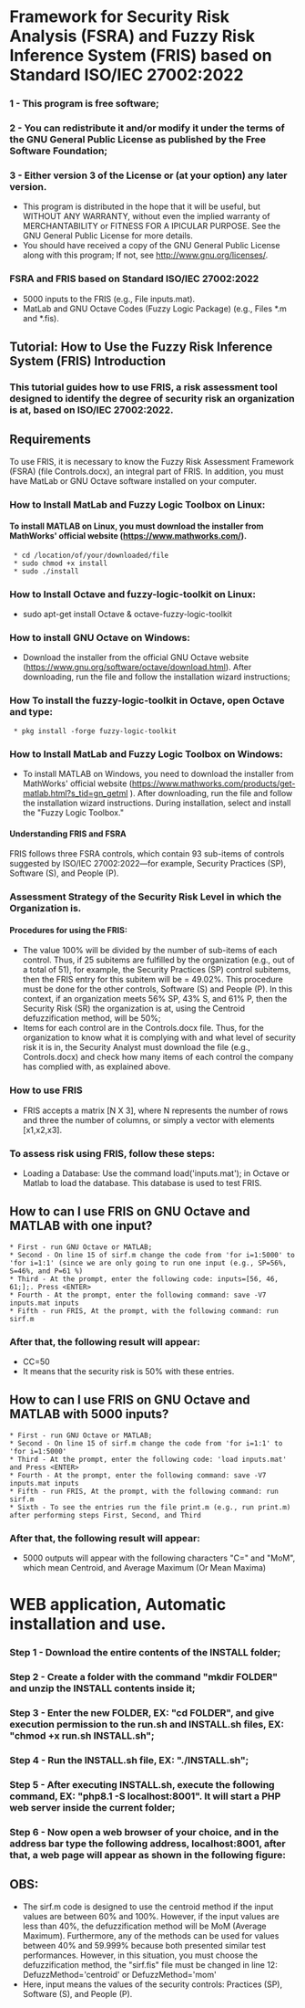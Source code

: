 # Framework for Security Risk Analysis (FSRA) and Fuzzy Risk Inference System (FRIS) based on Standard ISO/IEC 27002:2022
### 1 - This program is free software; 
### 2 - You can redistribute it and/or modify it under the terms of the GNU General Public License as published by the Free Software Foundation; 
### 3 - Either version 3 of the License or (at your option) any later version.                               
   * This program is distributed in the hope that it will be useful,  but WITHOUT ANY WARRANTY, without even the implied warranty of MERCHANTABILITY or FITNESS FOR A IPICULAR PURPOSE.  See the GNU General Public License for more details.                          
   * You should have received a copy of the GNU General Public License along with this program; If not, see <http://www.gnu.org/licenses/>.
### FSRA and FRIS based on Standard ISO/IEC 27002:2022
  * 5000 inputs to the FRIS (e.g., File inputs.mat).                                       
  * MatLab and GNU Octave Codes (Fuzzy Logic Package) (e.g., Files *.m and *.fis).  

## Tutorial: How to Use the Fuzzy Risk Inference System (FRIS) Introduction
### This tutorial guides how to use FRIS, a risk assessment tool designed to identify the degree of security risk an organization is at, based on ISO/IEC 27002:2022.

## Requirements
To use FRIS, it is necessary to know the Fuzzy Risk Assessment Framework (FSRA) (file Controls.docx), an integral part of FRIS. In addition, you must have MatLab or GNU Octave software installed on your computer.

### How to Install MatLab and Fuzzy Logic Toolbox on Linux: 
#### To install MATLAB on Linux, you must download the installer from MathWorks' official website (https://www.mathworks.com/).
     * cd /location/of/your/downloaded/file
     * sudo chmod +x install
     * sudo ./install

### How to Install Octave and fuzzy-logic-toolkit on Linux:
  * sudo apt-get install Octave & octave-fuzzy-logic-toolkit

### How to install GNU Octave on Windows: 
  * Download the installer from the official GNU Octave website (https://www.gnu.org/software/octave/download.html). After downloading, run the file and follow the installation wizard instructions;

### How To install the fuzzy-logic-toolkit in Octave, open Octave and type:
     * pkg install -forge fuzzy-logic-toolkit

### How to Install MatLab and Fuzzy Logic Toolbox on Windows: 
  *  To install MATLAB on Windows, you need to download the installer from MathWorks' official website (https://www.mathworks.com/products/get-matlab.html?s_tid=gn_getml ). After downloading, run the file and follow the installation wizard instructions. During installation, select and install the "Fuzzy Logic Toolbox."

#### Understanding FRIS and FSRA
FRIS follows three FSRA controls, which contain 93 sub-items of controls suggested by ISO/IEC 27002:2022—for example, Security Practices (SP), Software (S), and People (P).

### Assessment Strategy of the Security Risk Level in which the Organization is.
#### Procedures for using the FRIS:
  * The value 100% will be divided by the number of sub-items of each control. Thus, if 25 subitems are fulfilled by the organization (e.g., out of a total of 51), for example, the Security Practices (SP) control subitems, then the FRIS entry for this subitem will be = 49.02%. This procedure must be done for the other controls, Software (S) and People (P). In this context, if an organization meets 56% SP, 43% S, and 61% P, then the Security Risk (SR) the organization is at, using the Centroid defuzzification method, will be 50%;
  * Items for each control are in the Controls.docx file. Thus, for the organization to know what it is complying with and what level of security risk it is in, the Security Analyst must download the file (e.g., Controls.docx) and check how many items of each control the company has complied with, as explained above.

### How to use FRIS
  * FRIS accepts a matrix [N X 3], where N represents the number of rows and three the number of columns, or simply a vector with elements [x1,x2,x3].
### To assess risk using FRIS, follow these steps:
  * Loading a Database: Use the command load('inputs.mat'); in Octave or Matlab to load the database. This database is used to test FRIS.

## How to can I use FRIS on GNU Octave and MATLAB with one input?
    * First - run GNU Octave or MATLAB;
    * Second - On line 15 of sirf.m change the code from 'for i=1:5000' to 'for i=1:1' (since we are only going to run one input (e.g., SP=56%, S=46%, and P=61 %)
    * Third - At the prompt, enter the following code: inputs=[56, 46, 61;];. Press <ENTER>
    * Fourth - At the prompt, enter the following command: save -V7 inputs.mat inputs
    * Fifth - run FRIS, At the prompt, with the following command: run sirf.m

### After that, the following result will appear:
* CC=50
* It means that the security risk is 50% with these entries.

## How to can I use FRIS on GNU Octave and MATLAB with 5000 inputs?
    * First - run GNU Octave or MATLAB;
    * Second - On line 15 of sirf.m change the code from 'for i=1:1' to 'for i=1:5000' 
    * Third - At the prompt, enter the following code: 'load inputs.mat' and Press <ENTER>
    * Fourth - At the prompt, enter the following command: save -V7 inputs.mat inputs
    * Fifth - run FRIS, At the prompt, with the following command: run sirf.m
    * Sixth - To see the entries run the file print.m (e.g., run print.m) after performing steps First, Second, and Third
    
### After that, the following result will appear:
* 5000 outputs will appear with the following characters "C=" and "MoM", which mean Centroid, and Average Maximum (Or Mean Maxima)

# WEB application, Automatic installation and use.
### Step 1 - Download the entire contents of the INSTALL folder; 
### Step 2 - Create a folder with the command "mkdir FOLDER" and unzip the INSTALL contents inside it; 
### Step 3 - Enter the new FOLDER, EX: "cd FOLDER", and give execution permission to the run.sh and INSTALL.sh files, EX: "chmod +x run.sh INSTALL.sh"; 
### Step 4 - Run the INSTALL.sh file, EX: "./INSTALL.sh"; 
### Step 5 - After executing INSTALL.sh, execute the following command, EX: "php8.1 -S localhost:8001". It will start a PHP web server inside the current folder; 
### Step 6 - Now open a web browser of your choice, and in the address bar type the following address, localhost:8001, after that, a web page will appear as shown in the following figure:

## OBS:
  * The sirf.m code is designed to use the centroid method if the input values are between 60% and 100%. However, if the input values are less than 40%, the defuzzification method will be MoM (Average Maximum). Furthermore, any of the methods can be used for values between 40% and 59.999% because both presented similar test performances. However, in this situation, you must choose the defuzzification method, the "sirf.fis" file must be changed in line 12: DefuzzMethod='centroid' or DefuzzMethod='mom'
  * Here, input means the values of the security controls: Practices (SP), Software (S), and People (P).

